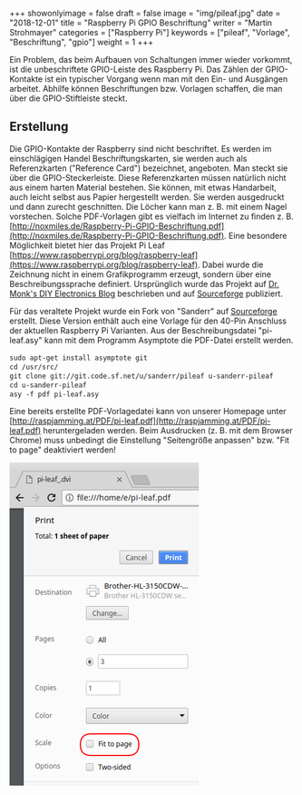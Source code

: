+++
showonlyimage = false
draft = false
image = "img/pileaf.jpg"
date = "2018-12-01"
title = "Raspberry Pi GPIO Beschriftung"
writer = "Martin Strohmayer"
categories = ["Raspberry Pi"]
keywords = ["pileaf", "Vorlage", "Beschriftung", "gpio"]
weight = 1
+++


Ein Problem, das beim Aufbauen von Schaltungen immer wieder vorkommt, ist die unbeschriftete GPIO-Leiste des Raspberry Pi. Das Zählen der GPIO-Kontakte ist ein typischer Vorgang wenn man mit den Ein- und Ausgängen arbeitet. Abhilfe können Beschriftungen bzw. Vorlagen schaffen, die man über die GPIO-Stiftleiste steckt.
<!--more-->

## Erstellung

Die GPIO-Kontakte der Raspberry sind nicht beschriftet. Es werden im einschlägigen Handel Beschriftungskarten, sie werden auch als Referenzkarten ("Reference Card") bezeichnet, angeboten. Man steckt sie über die GPIO-Steckerleiste. Diese Referenzkarten müssen natürlich nicht aus einem harten Material bestehen. Sie können, mit etwas Handarbeit, auch leicht selbst aus Papier hergestellt werden. Sie werden ausgedruckt und dann zurecht geschnitten. Die Löcher kann man z. B. mit einem Nagel vorstechen. Solche PDF-Vorlagen gibt es vielfach im Internet zu finden z. B. [http://noxmiles.de/Raspberry-Pi-GPIO-Beschriftung.pdf](http://noxmiles.de/Raspberry-Pi-GPIO-Beschriftung.pdf). Eine besondere Möglichkeit bietet hier das Projekt Pi Leaf [https://www.raspberrypi.org/blog/raspberry-leaf](https://www.raspberrypi.org/blog/raspberry-leaf). Dabei wurde die Zeichnung nicht in einem Grafikprogramm erzeugt, sondern über eine Beschreibungssprache definiert. Ursprünglich wurde das Projekt auf [Dr. Monk's DIY Electronics Blog](http://www.doctormonk.com/2013/02/raspberry-pi-and-breadboard-raspberry.html) beschrieben und auf [Sourceforge](https://sourceforge.net/projects/pileaf/) publiziert.

Für das veraltete Projekt wurde ein Fork von "Sanderr" auf [Sourceforge](https://sourceforge.net/u/sanderr/pileaf) erstellt. Diese Version enthält auch eine Vorlage für den 40-Pin Anschluss der aktuellen Raspberry Pi Varianten. Aus der Beschreibungsdatei "pi-leaf.asy" kann mit dem Programm Asymptote die PDF-Datei erstellt werden.

```
sudo apt-get install asymptote git
cd /usr/src/
git clone git://git.code.sf.net/u/sanderr/pileaf u-sanderr-pileaf
cd u-sanderr-pileaf
asy -f pdf pi-leaf.asy
```

Eine bereits erstellte PDF-Vorlagedatei kann von unserer Homepage unter [http://raspjamming.at/PDF/pi-leaf.pdf](http://raspjamming.at/PDF/pi-leaf.pdf) heruntergeladen werden. Beim Ausdrucken (z. B. mit dem Browser Chrome) muss unbedingt die Einstellung "Seitengröße anpassen" bzw. "Fit to page" deaktiviert werden!

![Chrome Drucken Dialog](../../img/pileaf-printer.png) 

